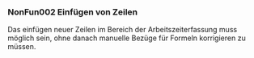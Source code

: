 
### NonFun002 Einfügen von Zeilen

Das einfügen neuer Zeilen im Bereich der Arbeitszeiterfassung muss möglich sein, ohne danach manuelle Bezüge für Formeln korrigieren zu müssen.
